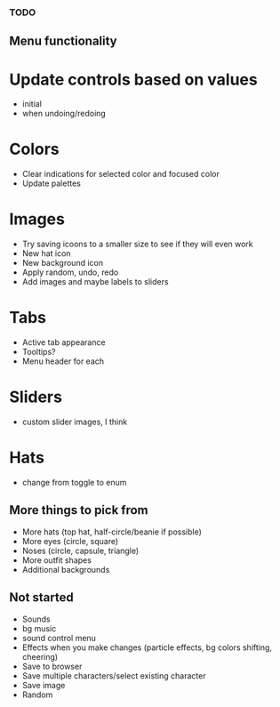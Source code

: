 ### TODO

## Menu functionality
# Update controls based on values
* initial
* when undoing/redoing

# Colors
* Clear indications for selected color and focused color
* Update palettes

# Images
* Try saving icoons to a smaller size to see if they will even work
* New hat icon
* New background icon
* Apply random, undo, redo
* Add images and maybe labels to sliders

# Tabs
* Active tab appearance
* Tooltips?
* Menu header for each

# Sliders
* custom slider images, I think

# Hats
* change from toggle to enum

## More things to pick from

* More hats (top hat, half-circle/beanie if possible)
* More eyes (circle, square)
* Noses (circle, capsule, triangle)
* More outfit shapes
* Additional backgrounds

## Not started

* Sounds
* bg music
* sound control menu
* Effects when you make changes (particle effects, bg colors shifting, cheering)
* Save to browser
* Save multiple characters/select existing character
* Save image
* Random
